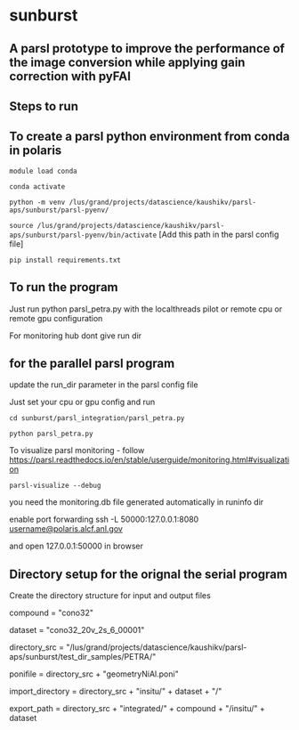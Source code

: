 # sunburst

## A parsl prototype to improve the performance of the image conversion while applying gain correction with pyFAI


  
## Steps to run

## To create a parsl python environment from conda in polaris

`module load conda`

`conda activate`

`python -m venv /lus/grand/projects/datascience/kaushikv/parsl-aps/sunburst/parsl-pyenv/`

`source /lus/grand/projects/datascience/kaushikv/parsl-aps/sunburst/parsl-pyenv/bin/activate` [Add this path in the parsl config file]

`pip install requirements.txt` 


## To run the program

Just run python parsl_petra.py with the localthreads pilot or remote cpu or remote gpu configuration

For monitoring hub dont give run dir



## for the parallel parsl program

update the run_dir parameter in the parsl config file 

Just set your cpu or gpu config and run 

`cd sunburst/parsl_integration/parsl_petra.py`

`python parsl_petra.py`

To visualize parsl monitoring - follow https://parsl.readthedocs.io/en/stable/userguide/monitoring.html#visualization 

`parsl-visualize --debug`

you need the monitoring.db file generated automatically in runinfo dir 

enable port forwarding  ssh -L 50000:127.0.0.1:8080 username@polaris.alcf.anl.gov

and open 127.0.0.1:50000 in browser 




## Directory setup for the orignal the serial program

Create the directory structure for input and output files

compound         = "cono32"

dataset          = "cono32_20v_2s_6_00001"  

directory_src    = "/lus/grand/projects/datascience/kaushikv/parsl-aps/sunburst/test_dir_samples/PETRA/"

ponifile         = directory_src + "geometryNiAl.poni"

import_directory = directory_src + "insitu/" + dataset + "/"

export_path      = directory_src + "integrated/" + compound + "/insitu/" + dataset
